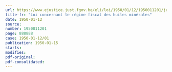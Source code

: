 ```yaml
---
url: https://www.ejustice.just.fgov.be/eli/loi/1950/01/12/1950011201/justel
title-fr: "Loi concernant le régime fiscal des huiles minérales"
date: 1950-01-12
source:
number: 1950011201
page: 888888
case: 1950-01-12/01
publication: 1950-01-15
starts:
modifies:
pdf-original:
pdf-consolidated:
---
```


